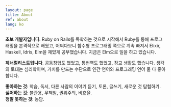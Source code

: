 ```yaml
---
layout: page
title: About
ref: about
lang: ko
---
```

**초보 개발자입니다**. Ruby on Rails를 독학하는 것으로 시작해서 Ruby를 통해 프로그래밍을 본격적으로 배웠고, 어쩌다보니 함수형 프로그래밍 쪽으로 계속 빠져서 Elixir, Haskell, Idris, Elm을 재밌게 공부했습니다. 지금은 Elm으로 일을 하고 있습니다.

**제너럴리스트입니다**. 공동창업도 했었고, 통번역도 했었고, 장교 생활도 했습니다. 생각의 토대는 심리학이며, 가치를 만드는 수단으로 인간 언어와 프로그래밍 언어 둘 다 좋아합니다.

**좋아하는 것**: 학습, 독서, 다른 사람의 이야기 듣기, 토론, 글쓰기, 새로운 것 탐험하기.  
**싫어하는 것**: 불관용, 무책임, 권위주의, 비효율.  
**정말 못하는 것**: 농담.
